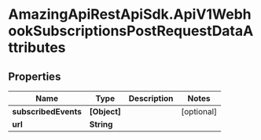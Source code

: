 # AmazingApiRestApiSdk.ApiV1WebhookSubscriptionsPostRequestDataAttributes

## Properties

Name | Type | Description | Notes
------------ | ------------- | ------------- | -------------
**subscribedEvents** | **[Object]** |  | [optional] 
**url** | **String** |  | 


